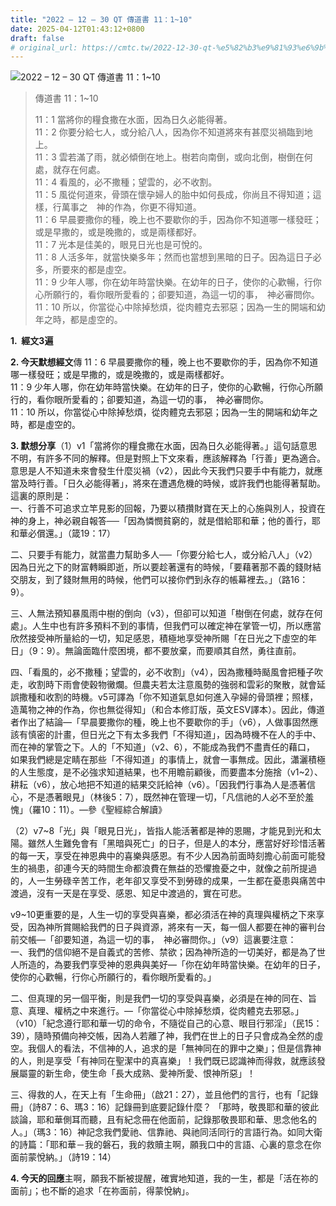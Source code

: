 ```yaml
---
title: "2022 – 12 – 30 QT 傳道書 11：1~10"
date: 2025-04-12T01:43:12+0800
draft: false
# original_url: https://cmtc.tw/2022-12-30-qt-%e5%82%b3%e9%81%93%e6%9b%b8-11%ef%bc%9a110
---
```


![2022 – 12 – 30 QT 傳道書 11：1\~10](/images/qt.jpg  "2022 – 12 – 30 QT 傳道書 11：1\~10")

> 傳道書 11：1\~10
>
> 11：1 當將你的糧食撒在水面，因為日久必能得著。  
> 11：2 你要分給七人，或分給八人，因為你不知道將來有甚麼災禍臨到地上。  
> 11：3 雲若滿了雨，就必傾倒在地上。樹若向南倒，或向北倒，樹倒在何處，就存在何處。  
> 11：4 看風的，必不撒種；望雲的，必不收割。  
> 11：5 風從何道來，骨頭在懷孕婦人的胎中如何長成，你尚且不得知道；這樣，行萬事之　神的作為，你更不得知道。  
> 11：6 早晨要撒你的種，晚上也不要歇你的手，因為你不知道哪一樣發旺；或是早撒的，或是晚撒的，或是兩樣都好。  
> 11：7 光本是佳美的，眼見日光也是可悅的。  
> 11：8 人活多年，就當快樂多年；然而也當想到黑暗的日子。因為這日子必多，所要來的都是虛空。  
> 11：9 少年人哪，你在幼年時當快樂。在幼年的日子，使你的心歡暢，行你心所願行的，看你眼所愛看的；卻要知道，為這一切的事，　神必審問你。  
> 11：10 所以，你當從心中除掉愁煩，從肉體克去邪惡；因為一生的開端和幼年之時，都是虛空的。

**1.  經文3遍**

**2. 今天默想經文**傳 11：6 早晨要撒你的種，晚上也不要歇你的手，因為你不知道哪一樣發旺；或是早撒的，或是晚撒的，或是兩樣都好。  
11：9 少年人哪，你在幼年時當快樂。在幼年的日子，使你的心歡暢，行你心所願行的，看你眼所愛看的；卻要知道，為這一切的事，　神必審問你。  
11：10 所以，你當從心中除掉愁煩，從肉體克去邪惡；因為一生的開端和幼年之時，都是虛空的。

**3. 默想分享**（1）v1「當將你的糧食撒在水面，因為日久必能得著。」這句話意思不明，有許多不同的解釋。但是對照上下文來看，應該解釋為「行善」更為適合。意思是人不知道未來會發生什麼災禍（v2），因此今天我們只要手中有能力，就應當及時行善。「日久必能得著」，將來在遭遇危機的時候，或許我們也能得著幫助。這裏的原則是：  
一、行善不可追求立竿見影的回報，乃要以積攢財寶在天上的心施與別人，投資在神的身上，神必親自報答──「因為憐憫貧窮的，就是借給耶和華；他的善行，耶和華必償還。」（箴19：17）

二、只要手有能力，就當盡力幫助多人──「你要分給七人，或分給八人」（v2）因為日光之下的財富轉瞬即逝，所以要趁著還有的時候，「要藉著那不義的錢財結交朋友，到了錢財無用的時候，他們可以接你們到永存的帳幕裡去。」（路16：9）。

三、人無法預知暴風雨中樹的倒向（v3），但卻可以知道「樹倒在何處，就存在何處」。人生中也有許多預料不到的事情，但我們可以確定神在掌管一切，所以應當欣然接受神所量給的一切，知足感恩，積極地享受神所賜「在日光之下虛空的年日」（9：9）。無論面臨什麼困境，都不要放棄，而要順其自然，勇往直前。

四、「看風的，必不撒種；望雲的，必不收割」（v4），因為撒種時颳風會把種子吹走，收割時下雨會使穀物黴爛。但農夫若太注意風勢的強弱和雲彩的聚散，就會延誤撒種和收割的時機。v5可譯為「你不知道氣息如何進入孕婦的骨頭裡；照樣，造萬物之神的作為，你也無從得知」（和合本修訂版，英文ESV譯本）。因此，傳道者作出了結論—「早晨要撒你的種，晚上也不要歇你的手」（v6），人做事固然應該有慎密的計畫，但日光之下有太多我們「不得知道」，因為時機不在人的手中、而在神的掌管之下。人的「不知道」（v2、6），不能成為我們不盡責任的藉口， 如果我們總是定睛在那些「不得知道」的事情上，就會一事無成。因此，瀟灑積極的人生態度，是不必強求知道結果，也不用瞻前顧後，而要盡本分施捨（v1\~2）、耕耘（v6），放心地把不知道的結果交託給神（v6）。「因我們行事為人是憑著信心，不是憑著眼見」（林後5：7），既然神在管理一切，「凡信祂的人必不至於羞愧」（羅10：11）。—參《聖經綜合解讀》

（2）v7\~8「光」與「眼見日光」，皆指人能活著都是神的恩賜，才能見到光和太陽。雖然人生難免會有「黑暗與死亡」的日子，但是人的本分，應當好好珍惜活著的每一天，享受在神恩典中的喜樂與感恩。有不少人因為前面時刻擔心前面可能發生的禍患，卻連今天的時間生命都浪費在無益的恐懼擔憂之中，就像之前所提過的，人一生勞碌辛苦工作，老年卻又享受不到勞碌的成果，一生都在憂患與痛苦中渡過，沒有一天是在享受、感恩、知足中渡過的，實在可悲。

v9\~10更重要的是，人生一切的享受與喜樂，都必須活在神的真理與權柄之下來享受，因為神所賞賜給我們的日子與資源，將來有一天，每一個人都要在神的審判台前交帳—「卻要知道，為這一切的事，　神必審問你。」（v9）這裏要注意：  
一、我們的信仰絕不是自義式的苦修、禁欲；因為神所造的一切美好，都是為了世人所造的，為要我們享受神的恩典與美好—「你在幼年時當快樂。在幼年的日子，使你的心歡暢，行你心所願行的，看你眼所愛看的。」

二、但真理的另一個平衡，則是我們一切的享受與喜樂，必須是在神的同在、旨意、真理、權柄之中來進行。—「你當從心中除掉愁煩，從肉體克去邪惡。」（v10）「紀念遵行耶和華一切的命令，不隨從自己的心意、眼目行邪淫」（民15：39），隨時預備向神交帳，因為人若離了神，我們在世上的日子只會成為全然的虛空。我個人的看法，不信神的人，追求的是「無神同在的罪中之樂」；但是信靠神的人，則是享受「有神同在聖潔中的真喜樂」！我們既已認識神而得救，就應該發展屬靈的新生命，使生命「長大成熟、愛神所愛、恨神所惡」！

三、得救的人，在天上有「生命冊」（啟21：27），並且他們的言行，也有「記錄冊」（詩87：6、瑪3：16）記錄冊到底要記錄什麼？ 「那時，敬畏耶和華的彼此談論，耶和華側耳而聽，且有紀念冊在他面前，記錄那敬畏耶和華、思念他名的人。」（瑪3：16）神記念我們愛祂、信靠祂、與祂同活同行的言語行為。如同大衛的詩篇：「耶和華－我的磐石，我的救贖主啊，願我口中的言語、心裏的意念在你面前蒙悅納。」（詩19：14）

**4. 今天的回應**主啊，願我不斷被提醒，確實地知道，我的一生，都是「活在祢的面前」；也不斷的追求「在祢面前，得蒙悅納」。